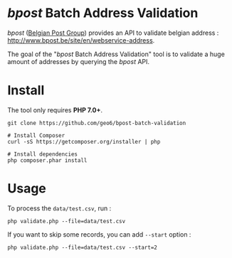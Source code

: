 # *bpost* Batch Address Validation

*bpost* ([Belgian Post Group](http://www.bpost.be/)) provides an API to validate belgian address : <http://www.bpost.be/site/en/webservice-address>.

The goal of the "*bpost* Batch Address Validation" tool is to validate a huge amount of addresses by querying the *bpost* API.

# Install

The tool only requires **PHP 7.0+**.

```
git clone https://github.com/geo6/bpost-batch-validation

# Install Composer
curl -sS https://getcomposer.org/installer | php

# Install dependencies
php composer.phar install
```

# Usage

To process the `data/test.csv`, run :

```
php validate.php --file=data/test.csv
```

If you want to skip some records, you can add `--start` option :

```
php validate.php --file=data/test.csv --start=2
```
